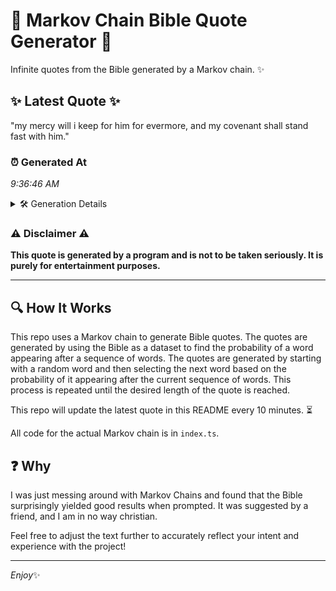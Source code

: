 # 📖 Markov Chain Bible Quote Generator 📖

Infinite quotes from the Bible generated by a Markov chain. ✨

## ✨ Latest Quote ✨
"my mercy will i keep for him for evermore, and my covenant shall stand fast with him."

### ⏰ Generated At
*9:36:46 AM*

<details>
    <summary>🛠️ Generation Details</summary>
    <p>
        <strong>🌱 Seed:</strong> my<br>
        <strong>🔄 Iterations:</strong> 16<br>
        <strong>📜 Context History:</strong><br>[ my ]: mercy<br>[ my, mercy ]: will<br>[ my, mercy, will ]: i<br>[ my, mercy, will, i ]: keep<br>[ my, mercy, will, i, keep ]: for<br>[ my, mercy, will, i, keep, for ]: him<br>[ mercy, will, i, keep, for, him ]: for<br>[ will, i, keep, for, him, for ]: evermore,<br>[ i, keep, for, him, for, evermore, ]: and<br>[ keep, for, him, for, evermore,, and ]: my<br>[ for, him, for, evermore,, and, my ]: covenant<br>[ him, for, evermore,, and, my, covenant ]: shall<br>[ for, evermore,, and, my, covenant, shall ]: stand<br>[ evermore,, and, my, covenant, shall, stand ]: fast<br>[ and, my, covenant, shall, stand, fast ]: with<br>[ my, covenant, shall, stand, fast, with ]: him.<br>
    </p>
</details>

### ⚠️ Disclaimer ⚠️
**This quote is generated by a program and is not to be taken seriously. It is purely for entertainment purposes.**

---

## 🔍 How It Works

This repo uses a Markov chain to generate Bible quotes. The quotes are generated by using the Bible as a dataset to find the probability of a word appearing after a sequence of words. The quotes are generated by starting with a random word and then selecting the next word based on the probability of it appearing after the current sequence of words. This process is repeated until the desired length of the quote is reached.

This repo will update the latest quote in this README every 10 minutes. ⏳

All code for the actual Markov chain is in `index.ts`.

## ❓ Why

I was just messing around with Markov Chains and found that the Bible surprisingly yielded good results when prompted. 
It was suggested by a friend, and I am in no way christian.

Feel free to adjust the text further to accurately reflect your intent and experience with the project!

---

*Enjoy*✨
